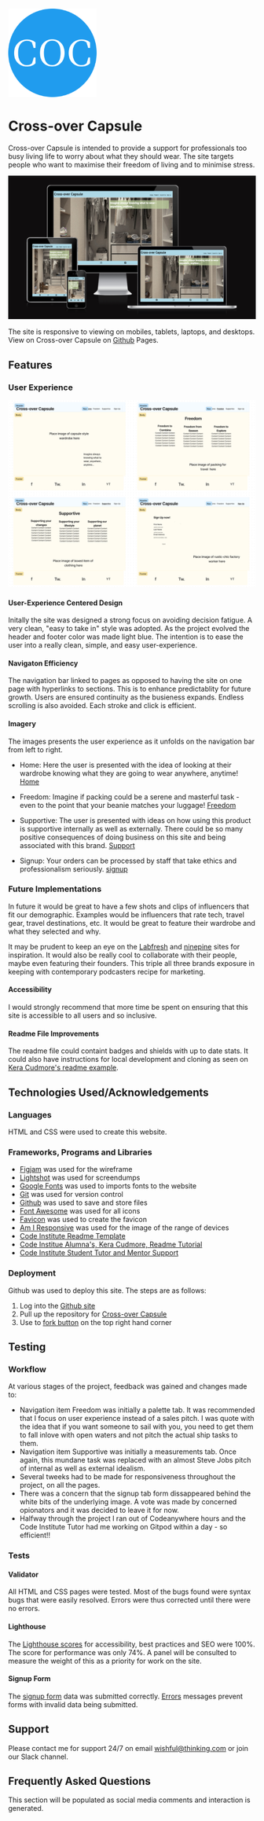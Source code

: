 ![COC_logo](assets/images/COC_Icon.png)

# Cross-over Capsule
Cross-over Capsule is intended to provide a support for professionals too busy living life to worry about what they should wear. The site targets people who want to maximise their freedom of living and to minimise stress.

![Responsive](assets/images/responsive-results.png)

The site is responsive to viewing on mobiles, tablets, laptops, and desktops. View on Cross-over Capsule on [Github](https://caylindewey.github.io/cross-over-capsule-102/) Pages.

## Features
### User Experience
![Design](assets/images/wireframe_cross-over_capsule_v1.png)

#### User-Experience Centered Design
Initally the site was designed a strong focus on avoiding decision fatigue. A very clean, "easy to take in" style was adopted. As the project evolved the header and footer color was made light blue. The intention is to ease the user into a really clean, simple, and easy user-experience.



#### Navigaton Efficiency
The navigation bar linked to pages as opposed to having the site on one page with hyperlinks to sections.  This is to enhance predictablity for future growth.  Users are ensured continuity as the busieness expands. Endless scrolling is also avoided.  Each stroke and click is efficient.


#### Imagery
The images presents the user experience as it unfolds on the navigation bar from left to right.   
- Home: Here the user is presented with the idea of looking at their wardrobe knowing what they are going to wear anywhere, anytime! [Home](assets/images/home_tablet.png)  

- Freedom: Imagine if packing could be a serene and masterful task - even to the point that your beanie matches your luggage!  [Freedom](assets/images/freedom_tablet.png)

- Supportive: The user is presented with ideas on how using this product is supportive internally as well as externally. There could be so many positive consequences of doing business on this site and being associated with this brand.  [Support](assets/images/supportive_tablet.png)

- Signup: Your orders can be processed by staff that take ethics and professionalism seriously.  [signup](assets/images/signup_tablet.png)
 
### Future Implementations
In future it would be great to have a few shots and clips of influencers that fit our demographic. Examples would be influencers that rate tech, travel gear, travel destinations, etc. It would be great to feature their wardrobe and what they selected and why.

It may be prudent to keep an eye on the [Labfresh](https://labfresh.nl/) and [ninepine](https://www.ninepine.nl/) sites for inspiration. It would also be really cool to collaborate with their people, maybe even featuring their founders. This triple all three brands exposure in keeping with contemporary podcasters recipe for marketing.

#### Accessibility
I would strongly recommend that more time be spent on ensuring that this site is accessible to all users and so inclusive.

#### Readme File Improvements
The readme file could containt badges and shields with up to date stats.  It could also have instructions for local development and cloning as seen on [Kera Cudmore's readme example](https://github.com/kera-cudmore/Bully-Book-Club#local-development). 

## Technologies Used/Acknowledgements
### Languages
HTML and CSS were used to create this website.

### Frameworks, Programs and Libraries
- [Figjam](https://www.figma.com/) was used for the wireframe
- [Lightshot](https://app.prntscr.com/en/index.html) was used for screendumps
- [Google Fonts](https://fonts.google.com/) was used to imports fonts to the website
- [Git](https://git-scm.com/) was used for version control
- [Github](https://github.com/) was used to save and store files
- [Font Awesome](https://fontawesome.com/v4/icons/) was used for all icons
- [Favicon](https://favicon.io/favicon-converter/) was used to create the favicon
- [Am I Responsive](https://ui.dev/amiresponsive) was used for the image of the range of devices
- [Code Institute Readme Template](Code-Institute-Solutions/readme-template) 
- [Code Institue Alumna's, Kera Cudmore, Readme Tutorial](https://github.com/kera-cudmore)
- [Code Institute Student Tutor and Mentor Support](https://learn.codeinstitute.net/ci_support/diplomainfullstacksoftwarecommoncurriculum/support)

### Deployment
Github was used to deploy this site.  The steps are as follows:
1. Log into the [Github site](https://github.com/)
2. Pull up the repository for [Cross-over Capsule](https://github.com/CaylinDewey/cross-over-capsule-102)
3. Use to [fork button](assets/images/github_fork.png) on the top right hand corner 

## Testing
### Workflow
At various stages of the project, feedback was gained and changes made to:
- Navigation item Freedom was initially a palette tab. It was recommended that I focus on user experience instead of a sales pitch. I was quote with the idea that if you want someone to sail with you, you need to get them to fall inlove with open waters and not pitch the actual ship tasks to them.
- Navigation item Supportive was initially a measurements tab. Once again, this mundane task was replaced with an almost Steve Jobs pitch of internal as well as external idealism.
- Several tweeks had to be made for responsiveness throughout the project, on all the pages.
- There was a concern that the signup tab form dissappeared behind the white bits of the underlying image. A vote was made by concerned opionators and it was decided to leave it for now.
- Halfway through the project I ran out of Codeanywhere hours and the Code Institute Tutor had me working on Gitpod within a day - so efficient!!

### Tests
#### Validator
All HTML and CSS pages were tested.  Most of the bugs found were syntax bugs that were easily resolved.  Errors were thus corrected until there were no errors.

#### Lighthouse
The [Lighthouse scores](assets/images/lighthouse_result.png) for accessibility, best practices and SEO were 100%.  The score for performance was only 74%.  A panel will be consulted to measure the weight of this as a priority for work on the site.

#### Signup Form
The [signup form](assets/images/signup_data_dump.png) data was submitted correctly. [Errors](assets/images/signup_errs.png) messages prevent forms with invalid data being submitted. 

## Support
Please contact me for support 24/7 on email wishful@thinking.com or join our Slack channel.

## Frequently Asked Questions
This section will be populated as social media comments and interaction is generated.





